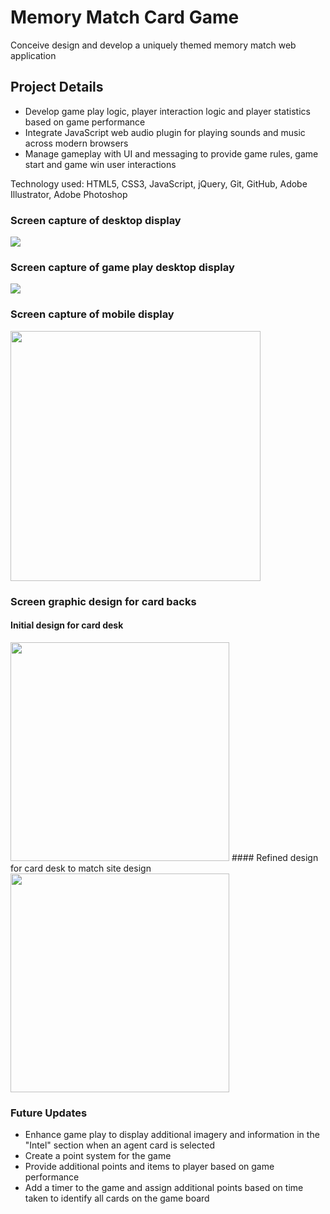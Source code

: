 # Memory Match Card Game
Conceive design and develop a uniquely themed memory match web application

## Project Details
- Develop game play logic, player interaction logic and player statistics based on game performance 
- Integrate JavaScript web audio plugin for playing sounds and music across modern browsers
- Manage gameplay with UI and messaging to provide game rules, game start and game win user interactions

Technology used: HTML5, CSS3, JavaScript, jQuery, Git, GitHub, Adobe Illustrator, Adobe Photoshop

### Screen capture of desktop display
<img src="../readMeAssets/desktop-game-screenCapture.jpg"/>

### Screen capture of game play desktop display
<img src="../readMeAssets/desktop-gamePlay-screenCapture.jpg"/>

### Screen capture of mobile display
<img src="../readMeAssets/mobile-game-screenCapture.jpg" width="400px"/>

### Screen graphic design for card backs
#### Initial design for card desk 
<img src="../readMeAssets/archerCard-80s.jpg" width="350px"/>
#### Refined design for card desk to match site design 
<img src="../readMeAssets/archerCard-bluePrint.jpg" width="350px"/>

### Future Updates
- Enhance game play to display additional imagery and information in the "Intel" section when an agent card is selected
- Create a point system for the game
- Provide additional points and items to player based on game performance
- Add a timer to the game and assign additional points based on time taken to identify all cards on the game board


